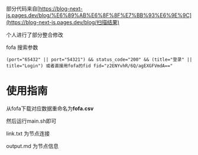 部分代码来自[https://blog-next-js.pages.dev/blog/%E6%89%AB%E6%8F%8F%E7%BB%93%E6%9E%9C](https://blog-next-js.pages.dev/blog/扫描结果) 

个人进行了部分整合修改



fofa 搜索参数

```
(port="65432" || port="54321") && status_code="200" && (title="登录" || title="Login") 或者直接用fofa的fid fid="z2ENYvhR/6Q/agEXGFVmdA=="
```



# 使用指南

从fofa下载对应数据重命名为**fofa.csv**

然后运行main.sh即可

link.txt        为节点连接

output.md  为节点信息